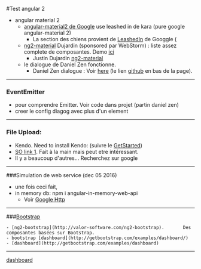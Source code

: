#Test angular 2

- angular material 2
    - [angular-material2 de Google]() use leashed in de kara (pure google angular-material 2)
        - La section des chiens provient de [LeashedIn](https://github.com/kara/leashed-in) de Googgle ( 
    - [ng2-material](https://www.npmjs.com/package/ng2-material) Dujardin (sponsored par WebStorm) : liste assez complete de composantes. Demo [ici](https://justindujardin.github.io/ng2-material/#/)
        - Justin Dujardin [ng2-material](https://github.com/justindujardin/ng2-material)
    - le dialogue de Daniel Zen fonctionne.
        - Daniel Zen dialogue : Voir [here](http://www.creativebloq.com/how-to/build-a-material-design-app-with-angular-2) (le lien [github](https://github.com/danielzen/material-todo) en bas de la page).



  
---
### EventEmitter
- pour comprendre Emitter. Voir code dans projet (partin daniel zen)
- creer le config diagog avec plus d'un element

---


### File Upload:
- Kendo. Need to install Kendo: (suivre le [GetStarted](http://www.telerik.com/kendo-angular-ui/getting-started))
- [SO link 1](http://stackoverflow.com/questions/32423348/angular2-post-uploaded-file). Fait à la main mais peut etre intéressant.
- Il y a beaucoup d'autres... Recherchez sur google

----

###Simulation de web service (dec 05 2016)
- une fois ceci fait, 
- in memory db: npm i angular-in-memory-web-api
    - Voir [Google Http](https://angular.io/docs/ts/latest/tutorial/toh-pt6.html)

---
###[Bootstrap](https://github.com/twbs/bootstrap)

    - [ng2-bootstrap](http://valor-software.com/ng2-bootstrap).       Des composantes basées sur Bootstrap.
    - bootstrap [dashboard](http://getbootstrap.com/examples/dashboard/)
    - [dashboard](http://getbootstrap.com/examples/dashboard)
---


 [dashboard](http://getbootstrap.com/examples/dashboard)

